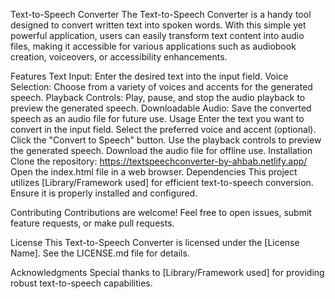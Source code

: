 Text-to-Speech Converter
The Text-to-Speech Converter is a handy tool designed to convert written text into spoken words. With this simple yet powerful application, users can easily transform text content into audio files, making it accessible for various applications such as audiobook creation, voiceovers, or accessibility enhancements.

Features
Text Input: Enter the desired text into the input field.
Voice Selection: Choose from a variety of voices and accents for the generated speech.
Playback Controls: Play, pause, and stop the audio playback to preview the generated speech.
Downloadable Audio: Save the converted speech as an audio file for future use.
Usage
Enter the text you want to convert in the input field.
Select the preferred voice and accent (optional).
Click the "Convert to Speech" button.
Use the playback controls to preview the generated speech.
Download the audio file for offline use.
Installation
Clone the repository: https://textspeechconverter-by-ahbab.netlify.app/
Open the index.html file in a web browser.
Dependencies
This project utilizes [Library/Framework used] for efficient text-to-speech conversion. Ensure it is properly installed and configured.

Contributing
Contributions are welcome! Feel free to open issues, submit feature requests, or make pull requests.

License
This Text-to-Speech Converter is licensed under the [License Name]. See the LICENSE.md file for details.

Acknowledgments
Special thanks to [Library/Framework used] for providing robust text-to-speech capabilities.
